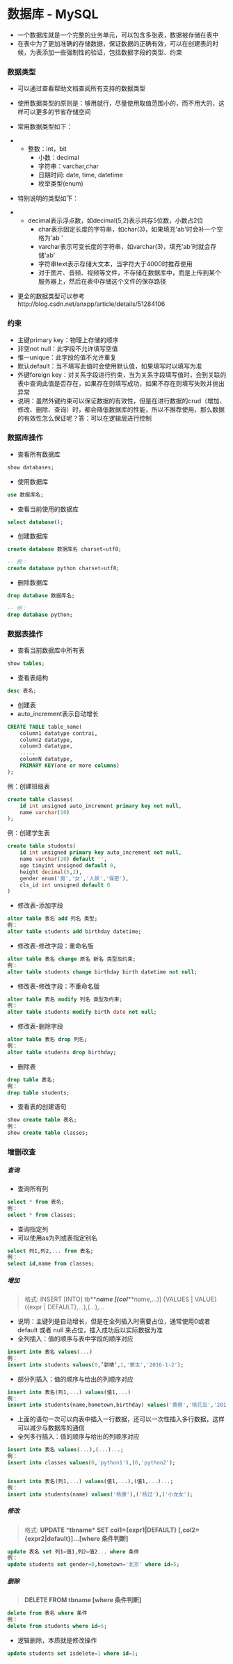 # 数据库 - MySQL

- 一个数据库就是一个完整的业务单元，可以包含多张表，数据被存储在表中
- 在表中为了更加准确的存储数据，保证数据的正确有效，可以在创建表的时候，为表添加一些强制性的验证，包括数据字段的类型、约束



### 数据类型

- 可以通过查看帮助文档查阅所有支持的数据类型
- 使用数据类型的原则是：够用就行，尽量使用取值范围小的，而不用大的，这样可以更多的节省存储空间
- 常用数据类型如下：

- - 整数：int，bit
    - 小数：decimal
    - 字符串：varchar,char
    - 日期时间: date, time, datetime
    - 枚举类型(enum)

- 特别说明的类型如下：

- - decimal表示浮点数，如decimal(5,2)表示共存5位数，小数占2位
    - char表示固定长度的字符串，如char(3)，如果填充'ab'时会补一个空格为'ab '
    - varchar表示可变长度的字符串，如varchar(3)，填充'ab'时就会存储'ab'
    - 字符串text表示存储大文本，当字符大于4000时推荐使用
    - 对于图片、音频、视频等文件，不存储在数据库中，而是上传到某个服务器上，然后在表中存储这个文件的保存路径

- 更全的数据类型可以参考http://blog.csdn.net/anxpp/article/details/51284106



### 约束

- 主键primary key：物理上存储的顺序
- 非空not null：此字段不允许填写空值
- 惟一unique：此字段的值不允许重复
- 默认default：当不填写此值时会使用默认值，如果填写时以填写为准
- 外键foreign key：对关系字段进行约束，当为关系字段填写值时，会到关联的表中查询此值是否存在，如果存在则填写成功，如果不存在则填写失败并抛出异常
- 说明：虽然外键约束可以保证数据的有效性，但是在进行数据的crud（增加、修改、删除、查询）时，都会降低数据库的性能，所以不推荐使用，那么数据的有效性怎么保证呢？答：可以在逻辑层进行控制



### 数据库操作

- 查看所有数据库

```sql
show databases;
```

- 使用数据库

```sql
use 数据库名;
```

- 查看当前使用的数据库

```sql
select database();
```

- 创建数据库

```sql
create database 数据库名 charset=utf8;

-- 例：
create database python charset=utf8;
```

- 删除数据库

```sql
drop database 数据库名;

-- 例：
drop database python;
```



### 数据表操作

- 查看当前数据库中所有表

```sql
show tables;
```

- 查看表结构

```sql
desc 表名;
```

- 创建表
- auto_increment表示自动增长

```sql
CREATE TABLE table_name(
    column1 datatype contrai,
    column2 datatype,
    column3 datatype,
    .....
    columnN datatype,
    PRIMARY KEY(one or more columns)
);
```

例：创建班级表

```sql
create table classes(
    id int unsigned auto_increment primary key not null,
    name varchar(10)
);
```

例：创建学生表

```sql
create table students(
    id int unsigned primary key auto_increment not null,
    name varchar(20) default '',
    age tinyint unsigned default 0,
    height decimal(5,2),
    gender enum('男','女','人妖','保密'),
    cls_id int unsigned default 0
)
```

- 修改表-添加字段

```sql
alter table 表名 add 列名 类型;
例：
alter table students add birthday datetime;
```

- 修改表-修改字段：重命名版

```sql
alter table 表名 change 原名 新名 类型及约束;
例：
alter table students change birthday birth datetime not null;
```

- 修改表-修改字段：不重命名版

```sql
alter table 表名 modify 列名 类型及约束;
例：
alter table students modify birth date not null;
```

- 修改表-删除字段

```sql
alter table 表名 drop 列名;
例：
alter table students drop birthday;
```

- 删除表

```sql
drop table 表名;
例：
drop table students;
```

- 查看表的创建语句

```sql
show create table 表名;
例：
show create table classes;
```



### 增删改查



##### 查询

- 查询所有列

```sql
select * from 表名;
例：
select * from classes;
```

- 查询指定列
- 可以使用as为列或表指定别名

```sql
select 列1,列2,... from 表名;
例：
select id,name from classes;
```



##### 增加

> 格式: INSERT [INTO] tb**_**name [(col**_**name,...)] {VALUES | VALUE} ({expr | DEFAULT},...),(...),...

- 说明：主键列是自动增长，但是在全列插入时需要占位，通常使用0或者 default 或者 null 来占位，插入成功后以实际数据为准
- 全列插入：值的顺序与表中字段的顺序对应

```sql
insert into 表名 values(...)
例：
insert into students values(0,’郭靖‘,1,'蒙古','2016-1-2');
```

- 部分列插入：值的顺序与给出的列顺序对应

```sql
insert into 表名(列1,...) values(值1,...)
例：
insert into students(name,hometown,birthday) values('黄蓉','桃花岛','2016-3-2');
```

- 上面的语句一次可以向表中插入一行数据，还可以一次性插入多行数据，这样可以减少与数据库的通信
- 全列多行插入：值的顺序与给出的列顺序对应

```sql
insert into 表名 values(...),(...)...;
例：
insert into classes values(0,'python1'),(0,'python2');


insert into 表名(列1,...) values(值1,...),(值1,...)...;
例：
insert into students(name) values('杨康'),('杨过'),('小龙女');
```



##### 修改

> 格式: **UPDATE** ***tbname\*** **SET col1={expr1|DEFAULT} [,col2={expr2|default}]...[where 条件判断]**

```sql
update 表名 set 列1=值1,列2=值2... where 条件
例：
update students set gender=0,hometown='北京' where id=5;
```



##### 删除

> **DELETE FROM tbname [where 条件判断]**

```sql
delete from 表名 where 条件
例：
delete from students where id=5;
```

- 逻辑删除，本质就是修改操作

```sql
update students set isdelete=1 where id=1;
```
